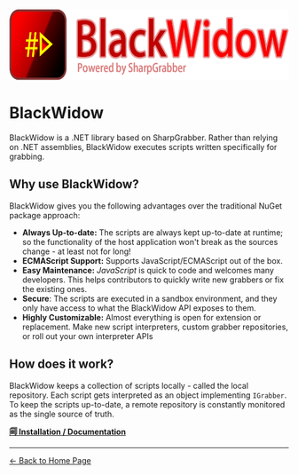 <img src="../assets/blackwidow-logo-text.png" alt="SharpGrabber" height="128" />

# BlackWidow

BlackWidow is a .NET library based on SharpGrabber. Rather than relying on .NET assemblies, BlackWidow executes scripts written specifically for grabbing.

## Why use BlackWidow?
BlackWidow gives you the following advantages over the traditional NuGet package approach:

- **Always Up-to-date:** The scripts are always kept up-to-date at runtime; so the functionality of the host application won't break as the sources change - at least not for long!
- **ECMAScript Support:** Supports JavaScript/ECMAScript out of the box.
- **Easy Maintenance:** *JavaScript* is quick to code and welcomes many developers. This helps contributors to quickly write new grabbers or fix the existing ones.
- **Secure**: The scripts are executed in a sandbox environment, and they only have access to what the BlackWidow API exposes to them.
- **Highly Customizable:** Almost everything is open for extension or replacement. Make new script interpreters, custom grabber repositories, or roll out your own interpreter APIs

## How does it work?

BlackWidow keeps a collection of scripts locally - called the local repository.
Each script gets interpreted as an object implementing `IGrabber`.
To keep the scripts up-to-date, a remote repository is constantly monitored as the single source of truth.

<a href="https://github.com/dotnettools/SharpGrabber/wiki/04-BlackWidow">**🗐 Installation / Documentation**</a>

<hr />
<a href="https://github.com/dotnettools/SharpGrabber">&lt;- Back to Home Page</a>
